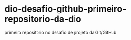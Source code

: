 # dio-desafio-github-primeiro-repositorio-da-dio
primeiro repositorio no desafio de projeto da Git/GitHub
